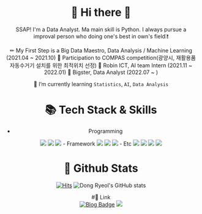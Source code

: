 <div align="center">

# 👋 **Hi there** 👋
  SSAP! I'm a Data Analyst.
  Ma main skill is Python.
  I always pursue a improval person who doing one's best in own's field❕❗
  
  ✏ My First Step is a Big Data Maestro, Data Analysis / Machine Learning (2021.04 ~ 2021.10)
  🧩 Participation to COMPAS competition(광양시, 재활용품 자동수거기 설치를 위한 최적위치 선정)
  💊 Robin ICT, AI team Intern (2021.11 ~ 2022.01)
  🐨 Bigster, Data Analyst (2022.07 ~ )
  
  🌱 I’m currently learning `Statistics`, `AI`, `Data Analysis`
  

  
  
<!--
- 🔭 I’m currently working on ...
- 
- 👯 I’m looking to collaborate on ...
- 🤔 I’m looking for help with ...
- 💬 Ask me about ...
- 📫 How to reach me: ...
- 😄 Pronouns: ...
- ⚡ Fun fact: ...
-->

  
  # 📚 Tech Stack & Skills #
  
  - Programming 
  <img src="https://img.shields.io/badge/Python-#3776AB?style=for-the-badge&logo=Python&logoColor=white">
  <img src="https://img.shields.io/badge/R-#276DC3?style=for-the-badge&logo=R&logoColor=white">
  <img src="https://img.shields.io/badge/mysql-4479A1?style=for-the-badge&logo=mysql&logoColor=white">
  - Framework 
  <img src="https://img.shields.io/badge/TensorFlow-#FF6F00?style=for-the-badge&logo=TensorFlow&logoColor=white">
  <img src="https://img.shields.io/badge/Keras-#D00000?style=for-the-badge&logo=Keras&logoColor=white">
  <img src="https://img.shields.io/badge/PyTorch-#EE4C2C?style=for-the-badge&logo=PyTorch&logoColor=white">
  - Etc 
  <img src="https://img.shields.io/badge/Stack Overflow-#F58025?style=for-the-badge&logo=Stack Overflow&logoColor=white">
  <img src="https://img.shields.io/badge/Git-#F05032?style=for-the-badge&logo=Git&logoColor=white">
  <img src="https://img.shields.io/badge/GitHub-#181717?style=for-the-badge&logo=GitHub&logoColor=white">
  <img src="https://img.shields.io/badge/Sourcetree-#0052CC?style=for-the-badge&logo=Sourcetree&logoColor=white">
  
  # 💨 Github Stats
  [![Hits](https://hits.seeyoufarm.com/api/count/incr/badge.svg?url=https%3A%2F%2Fgithub.com%2FDONGRYEOLLEE1&count_bg=%2379C83D&title_bg=%23555555&icon=&icon_color=%23C42020&title=hits&edge_flat=false)](https://hits.seeyoufarm.com)
  ![Dong Ryeol's GitHub stats](https://github-readme-stats.vercel.app/api?username=K-Junyyy&show_icons=true&theme=cobalt) 

  #🔗 Link  
  [![Blog Badge](https://img.shields.io/badge/Tech%20Blog-555263?style=flat&logoColor=white)]("https://dongryeollee1.github.io/)
  <a href="mailto:cmeig21@gmail.com" target="_blank"><img src="https://img.shields.io/badge/Gmail-EA4335?style=flat-square&logo=Gmail&logoColor=white"/></a>
  
  
</div>
